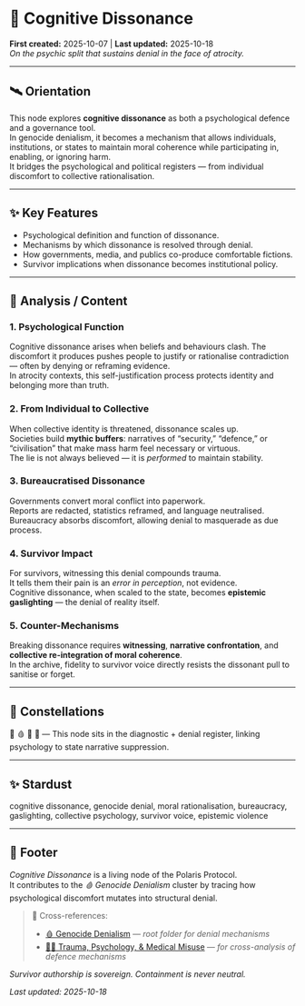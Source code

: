 # 🧠 Cognitive Dissonance  
**First created:** 2025-10-07 | **Last updated:** 2025-10-18  
*On the psychic split that sustains denial in the face of atrocity.*

---

## 🛰️ Orientation  
This node explores **cognitive dissonance** as both a psychological defence and a governance tool.  
In genocide denialism, it becomes a mechanism that allows individuals, institutions, or states to maintain moral coherence while participating in, enabling, or ignoring harm.  
It bridges the psychological and political registers — from individual discomfort to collective rationalisation.

---

## ✨ Key Features  
- Psychological definition and function of dissonance.  
- Mechanisms by which dissonance is resolved through denial.  
- How governments, media, and publics co-produce comfortable fictions.  
- Survivor implications when dissonance becomes institutional policy.

---

## 🪼 Analysis / Content  

### 1. Psychological Function  
Cognitive dissonance arises when beliefs and behaviours clash. The discomfort it produces pushes people to justify or rationalise contradiction — often by denying or reframing evidence.  
In atrocity contexts, this self-justification process protects identity and belonging more than truth.

### 2. From Individual to Collective  
When collective identity is threatened, dissonance scales up.  
Societies build **mythic buffers**: narratives of “security,” “defence,” or “civilisation” that make mass harm feel necessary or virtuous.  
The lie is not always believed — it is *performed* to maintain stability.

### 3. Bureaucratised Dissonance  
Governments convert moral conflict into paperwork.  
Reports are redacted, statistics reframed, and language neutralised.  
Bureaucracy absorbs discomfort, allowing denial to masquerade as due process.

### 4. Survivor Impact  
For survivors, witnessing this denial compounds trauma.  
It tells them their pain is an *error in perception*, not evidence.  
Cognitive dissonance, when scaled to the state, becomes **epistemic gaslighting** — the denial of reality itself.

### 5. Counter-Mechanisms  
Breaking dissonance requires **witnessing**, **narrative confrontation**, and **collective re-integration of moral coherence**.  
In the archive, fidelity to survivor voice directly resists the dissonant pull to sanitise or forget.

---

## 🌌 Constellations  
🧠 🩸 🧿 🔮 — This node sits in the diagnostic + denial register, linking psychology to state narrative suppression.

---

## ✨ Stardust  
cognitive dissonance, genocide denial, moral rationalisation, bureaucracy, gaslighting, collective psychology, survivor voice, epistemic violence

---

## 🏮 Footer  

*Cognitive Dissonance* is a living node of the Polaris Protocol.  
It contributes to the *🩸 Genocide Denialism* cluster by tracing how psychological discomfort mutates into structural denial.  

> 📡 Cross-references:
> 
> - [🩸 Genocide Denialism](./README.md) — *root folder for denial mechanisms*  
> - [🐦‍🔥 Trauma, Psychology, & Medical Misuse](../../🫀_Our_Hearts_Our_Minds/🐦‍🔥_Trauma_Psychology_Medical_Misuse/README.md) — *for cross-analysis of defence mechanisms*  


*Survivor authorship is sovereign. Containment is never neutral.*  

_Last updated: 2025-10-18_
